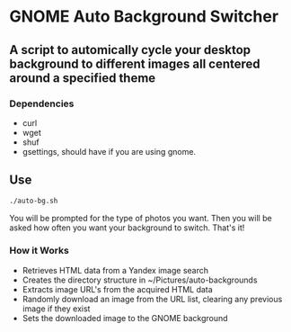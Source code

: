 # GNOME Auto Background Switcher

## A script to automically cycle your desktop background to different images all centered around a specified theme

### Dependencies
- curl
- wget
- shuf
- gsettings, should have if you are using gnome.

## Use
```bash
./auto-bg.sh
```

You will be prompted for the type of photos you want.
Then you will be asked how often you want your background to switch.
That's it!

### How it Works
- Retrieves HTML data from a Yandex image search
- Creates the directory structure in ~/Pictures/auto-backgrounds
- Extracts image URL's from the acquired HTML data
- Randomly download an image from the URL list, clearing any previous image if they exist
- Sets the downloaded image to the GNOME background
